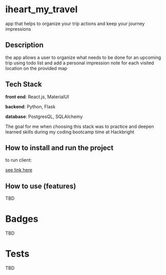 # iheart_my_travel

app that helps to organize your trip actions and keep your journey impressions

## Description

the app allows a user to organize what needs to be done for an upcoming trip using todo list and add a personal impression note for each visited location on the provided map

## Tech Stack

**front end**: React.js, MaterialUI

**backend**: Python, Flask

**database**: PostgresQL, SQLAlchemy

The goal for me when choosing this stack was to practice and deepen learned skills during my coding bootcamp time at Hackbright

## How to install and run the project

to run client:

[see link here](https://github.com/akaomy/iheartmytravel/tree/main/front)

## How to use (features)

TBD


# Badges

TBD

# Tests
TBD
